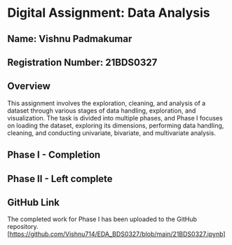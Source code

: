# Digital Assignment: Data Analysis

## Name: Vishnu Padmakumar
## Registration Number: 21BDS0327

## Overview

This assignment involves the exploration, cleaning, and analysis of a dataset through various stages of data handling, exploration, and visualization. The task is divided into multiple phases, and Phase I focuses on loading the dataset, exploring its dimensions, performing data handling, cleaning, and conducting univariate, bivariate, and multivariate analysis.

## Phase I - Completion 

## Phase II - Left complete 


## GitHub Link
The completed work for Phase I has been uploaded to the GitHub repository. [https://github.com/Vishnu714/EDA_BDS0327/blob/main/21BDS0327.ipynb]

